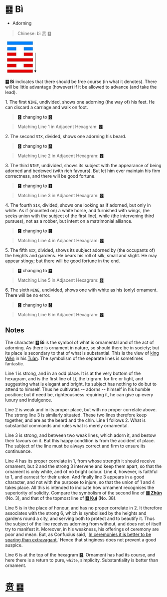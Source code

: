 # ䷕ Bì

* Adorning

> Chinese: bì 贲 ䷕

<a id="p-103"/>

<img src="shapes/22.10.jpg" width="101" alt="贲">

**䷕ Bì** indicates that there should be free course (in what it denotes). There will be little advantage (however) if it be allowed to advance (and take the lead).

<a id="p-104"/>

1.<a id="22.1"/> The first `NINE`, undivided, shows one adorning (the way of) his feet. He can discard a carriage and walk on foot.

> **䷕** changing to [**䷳**](e889aegen.md)

> Matching Line 1 in Adjacent Hexagram: [**䷔**](e599ace59791shike.md#21.1)

2.<a id="22.2"/> The second `SIX`, divided, shows one adorning his beard.

> **䷕** changing to [**䷙**](e5a4a7e89384daxu.md)

> Matching Line 2 in Adjacent Hexagram: [**䷔**](e599ace59791shike.md#21.2)

3.<a id="22.3"/> The third `NINE`, undivided, shows its subject with the appearance of being adorned and bedewed (with rich favours). But let him ever maintain his firm correctness, and there will be good fortune.

> **䷕** changing to [**䷚**](e9a290yi.md)

> Matching Line 3 in Adjacent Hexagram: [**䷔**](e599ace59791shike.md#21.3)

4.<a id="22.4"/> The fourth `SIX`, divided, shows one looking as if adorned, but only in white. As if (mounted on) a white horse, and furnished with wings, (he seeks union with the subject of the first line), while (the intervening third pursues), not as a robber, but intent on a matrimonial alliance.

> **䷕** changing to [**䷝**](e7a6bbli.md)

> Matching Line 4 in Adjacent Hexagram: [**䷔**](e599ace59791shike.md#21.4)

5.<a id="22.5"/> The fifth `SIX`, divided, shows its subject adorned by (the occupants of) the heights and gardens. He bears his roll of silk, small and slight. He may appear stingy; but there will be good fortune in the end.

> **䷕** changing to [**䷤**](e5aeb6e4babajiaren.md)

> Matching Line 5 in Adjacent Hexagram: [**䷔**](e599ace59791shike.md#21.5)

6.<a id="22.6"/> The sixth `NINE`, undivided, shows one with white as his (only) ornament. There will be no error.

> **䷕** changing to [**䷣**](e6988ee5a4b7mingyi.md)

> Matching Line 6 in Adjacent Hexagram: [**䷔**](e599ace59791shike.md#21.6)

## Notes

The character **䷕ Bì** is the symbol of what is ornamental and of the act of adorning. As there is ornament in nature, so should there be in society; but its place is secondary to that of what is substantial. This is the view of [king Wén](https://en.wikipedia.org/wiki/King_Wen_of_Zhou) in his [Tuàn](https://ctext.org/book-of-changes/tuan-zhuan). The symbolism of the separate lines is sometimes fantastic.

Line 1 is strong, and in an odd place. It is at the very bottom of the hexagram, and is the first line of Lî, the trigram. for fire or light, and suggesting what is elegant and bright. Its subject has nothing to do but to attend to himself. Thus he cultivates -- adorns -- himself in his humble position; but if need be, righteousness requiring it, he can give up every luxury and indulgence.

Line 2 is weak and in its proper place, but with no proper correlate above. The strong line 3 is similarly situated. These two lines therefore keep together, and are as the beard and the chin. Line 1 follows 2. What is substantial commands and rules what is merely ornamental.

Line 3 is strong, and between two weak lines, which adorn it, and bestow their favours on it. But this happy condition is from the accident of place. The subject of the line must be always correct and firm to ensure its continuance.

Line 4 has its proper correlate in 1, from whose strength it should receive ornament, but 2 and the strong 3 intervene and keep them apart, so that the ornament is only white, and of no bright colour. Line 4, however, is faithful to 1, and earnest for their union. And finally line 3 appears in a good character, and not with the purpose to injure, so that the union of 1 and 4 takes place. All this is intended to indicate how ornament recognises the superiority of solidity. Compare the symbolism of the second line of [**䷂ Zhūn**](e5b1afzhun.md) (No. 3), and that of the topmost line of [**䷥ Kuí**](e79dbdkui.md) (No. 38).

Line 5 is in the place of honour, and has no proper correlate in 2. It therefore associates with the strong 6, which is symbolised by the heights and gardens round a city, and serving both to protect and to beautify it. Thus the subject of the line receives adorning from without, and does not of itself try to manifest it. Moreover, in his weakness, his offerings of ceremony are poor and mean. But, as Confucius said, '[In ceremonies it is better to be sparing than extravagant.](https://ctext.org/dictionary.pl?if=en&id=1145)' Hence that stinginess does not prevent a good auspice.

Line 6 is at the top of the hexagram **䷕**. Ornament has had its course, and here there is a return to pure, `white`, simplicity. Substantiality is better than ornament.

# [贲 ䷕](e8b4b2bi_cn.md)
